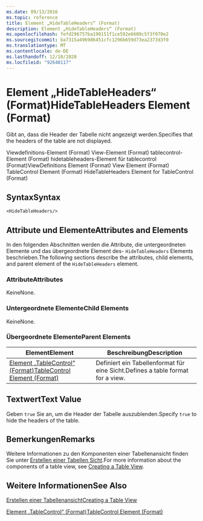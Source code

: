```yaml
---
ms.date: 09/13/2016
ms.topic: reference
title: Element „HideTableHeaders“ (Format)
description: Element „HideTableHeaders“ (Format)
ms.openlocfilehash: fefd296757ba190151f1ce592e6609c5f3f070e2
ms.sourcegitcommit: ba7315a496986451cfc1296b659d73ea2373d3f0
ms.translationtype: MT
ms.contentlocale: de-DE
ms.lasthandoff: 12/10/2020
ms.locfileid: "92648117"
---
```

# <a name="hidetableheaders-element-format"></a><span data-ttu-id="6c6ff-103">Element „HideTableHeaders“ (Format)</span><span class="sxs-lookup"><span data-stu-id="6c6ff-103">HideTableHeaders Element (Format)</span></span>

<span data-ttu-id="6c6ff-104">Gibt an, dass die Header der Tabelle nicht angezeigt werden.</span><span class="sxs-lookup"><span data-stu-id="6c6ff-104">Specifies that the headers of the table are not displayed.</span></span>

<span data-ttu-id="6c6ff-105">Viewdefinitions-Element (Format) View-Element (Format) tablecontrol-Element (Format) hidetableheaders-Element für tablecontrol (Format)</span><span class="sxs-lookup"><span data-stu-id="6c6ff-105">ViewDefinitions Element (Format) View Element (Format) TableControl Element (Format) HideTableHeaders Element for TableControl (Format)</span></span>

## <a name="syntax"></a><span data-ttu-id="6c6ff-106">Syntax</span><span class="sxs-lookup"><span data-stu-id="6c6ff-106">Syntax</span></span>

```vb
<HideTableHeaders/>
```

## <a name="attributes-and-elements"></a><span data-ttu-id="6c6ff-107">Attribute und Elemente</span><span class="sxs-lookup"><span data-stu-id="6c6ff-107">Attributes and Elements</span></span>

<span data-ttu-id="6c6ff-108">In den folgenden Abschnitten werden die Attribute, die untergeordneten Elemente und das übergeordnete Element des- `HideTableHeaders` Elements beschrieben.</span><span class="sxs-lookup"><span data-stu-id="6c6ff-108">The following sections describe the attributes, child elements, and parent element of the `HideTableHeaders` element.</span></span>

### <a name="attributes"></a><span data-ttu-id="6c6ff-109">Attribute</span><span class="sxs-lookup"><span data-stu-id="6c6ff-109">Attributes</span></span>

<span data-ttu-id="6c6ff-110">Keine</span><span class="sxs-lookup"><span data-stu-id="6c6ff-110">None.</span></span>

### <a name="child-elements"></a><span data-ttu-id="6c6ff-111">Untergeordnete Elemente</span><span class="sxs-lookup"><span data-stu-id="6c6ff-111">Child Elements</span></span>

<span data-ttu-id="6c6ff-112">Keine</span><span class="sxs-lookup"><span data-stu-id="6c6ff-112">None.</span></span>

### <a name="parent-elements"></a><span data-ttu-id="6c6ff-113">Übergeordnete Elemente</span><span class="sxs-lookup"><span data-stu-id="6c6ff-113">Parent Elements</span></span>

|<span data-ttu-id="6c6ff-114">Element</span><span class="sxs-lookup"><span data-stu-id="6c6ff-114">Element</span></span>|<span data-ttu-id="6c6ff-115">Beschreibung</span><span class="sxs-lookup"><span data-stu-id="6c6ff-115">Description</span></span>|
|-------------|-----------------|
|[<span data-ttu-id="6c6ff-116">Element „TableControl“ (Format)</span><span class="sxs-lookup"><span data-stu-id="6c6ff-116">TableControl Element (Format)</span></span>](./tablecontrol-element-format.md)|<span data-ttu-id="6c6ff-117">Definiert ein Tabellenformat für eine Sicht.</span><span class="sxs-lookup"><span data-stu-id="6c6ff-117">Defines a table format for a view.</span></span>|

## <a name="text-value"></a><span data-ttu-id="6c6ff-118">Textwert</span><span class="sxs-lookup"><span data-stu-id="6c6ff-118">Text Value</span></span>

<span data-ttu-id="6c6ff-119">Geben `true` Sie an, um die Header der Tabelle auszublenden.</span><span class="sxs-lookup"><span data-stu-id="6c6ff-119">Specify `true` to hide the headers of the table.</span></span>

## <a name="remarks"></a><span data-ttu-id="6c6ff-120">Bemerkungen</span><span class="sxs-lookup"><span data-stu-id="6c6ff-120">Remarks</span></span>

<span data-ttu-id="6c6ff-121">Weitere Informationen zu den Komponenten einer Tabellenansicht finden Sie unter [Erstellen einer Tabellen Sicht](./creating-a-table-view.md).</span><span class="sxs-lookup"><span data-stu-id="6c6ff-121">For more information about the components of a table view, see [Creating a Table View](./creating-a-table-view.md).</span></span>

## <a name="see-also"></a><span data-ttu-id="6c6ff-122">Weitere Informationen</span><span class="sxs-lookup"><span data-stu-id="6c6ff-122">See Also</span></span>

[<span data-ttu-id="6c6ff-123">Erstellen einer Tabellenansicht</span><span class="sxs-lookup"><span data-stu-id="6c6ff-123">Creating a Table View</span></span>](./creating-a-table-view.md)

[<span data-ttu-id="6c6ff-124">Element „TableControl“ (Format)</span><span class="sxs-lookup"><span data-stu-id="6c6ff-124">TableControl Element (Format)</span></span>](./tablecontrol-element-format.md)
